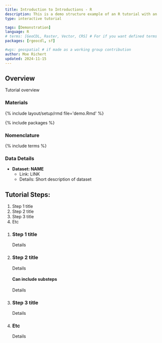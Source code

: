 ```yaml
---
title: Introduction to Introductions - R
description: This is a demo structure example of an R tutorial with an introduction
type: interactive tutorial

tags: [Demonstration]
language: R
# terms: [GeoCDL, Raster, Vector, CRS] # For if you want defined terms that are not your tags
packages: [rgeocdl, sf]

#wgs: geospatial # if made as a working group contribution
author: Moe Richert
updated: 2024-11-15
---
```



## Overview

Tutorial overview

### Materials

{% include layout/setup/rmd file='demo.Rmd' %}

{% include packages %}

### Nomenclature

{% include terms %}

### Data Details

* **Dataset: NAME**
  * Link: LINK
  * Details: Short description of dataset

## Tutorial Steps:
1. Step 1 title
1. Step 2 title 
1. Step 3 title 
1. Etc

<ol class="usa-process-list">
<li class="usa-process-list__item"  markdown='1'>  

### Step 1 title

Details

</li>
<li class="usa-process-list__item"  markdown='1'>  

### Step 2 title 

Details

#### Can include substeps

Details

</li>
<li class="usa-process-list__item"  markdown='1'>  

### Step 3 title 

Details

</li>
<li class="usa-process-list__item"  markdown='1'>  

### Etc

Details

</li>
</ol>
